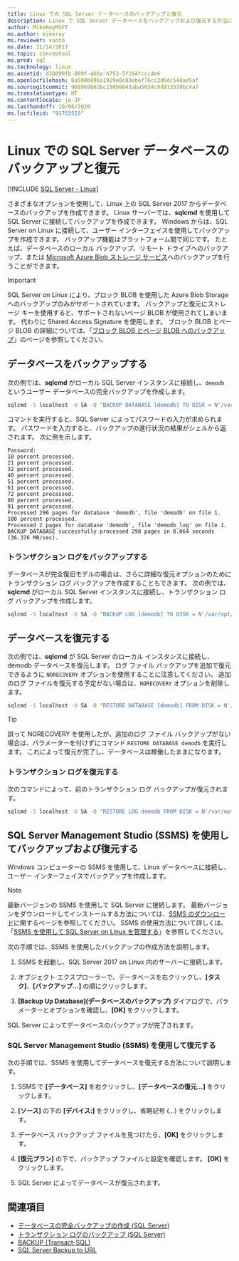 ```yaml
---
title: Linux での SQL Server データベースのバックアップと復元
description: Linux で SQL Server データベースをバックアップおよび復元する方法について説明します。 また、SQL Server Management Studio (SSMS) を使用してバックアップと復元を行う方法についても説明します。
author: MikeRayMSFT
ms.author: mikeray
ms.reviewer: vanto
ms.date: 11/14/2017
ms.topic: conceptual
ms.prod: sql
ms.technology: linux
ms.assetid: d30090fb-889f-466e-b793-5f284fccc4e6
ms.openlocfilehash: 6a590b895a1929e0c83ebef76cc2d6dc544ae5af
ms.sourcegitcommit: 968969b62bc158b9843aba5034c9d913519bc4a7
ms.translationtype: HT
ms.contentlocale: ja-JP
ms.lasthandoff: 10/06/2020
ms.locfileid: "91753515"
---
```

# <a name="backup-and-restore-sql-server-databases-on-linux"></a>Linux での SQL Server データベースのバックアップと復元

[!INCLUDE [SQL Server - Linux](../includes/applies-to-version/sql-linux.md)]

さまざまなオプションを使用して、Linux 上の SQL Server 2017 からデータベースのバックアップを作成できます。 Linux サーバーでは、**sqlcmd** を使用して SQL Server に接続してバックアップを作成できます。 Windows からは、SQL Server on Linux に接続して、ユーザー インターフェイスを使用してバックアップを作成できます。 バックアップ機能はプラットフォーム間で同じです。 たとえば、データベースのローカル バックアップ、リモート ドライブへのバックアップ、または [Microsoft Azure Blob ストレージ サービス](../relational-databases/backup-restore/sql-server-backup-to-url.md)へのバックアップを行うことができます。

> [!IMPORTANT]
> SQL Server on Linux により、ブロック BLOB を使用した Azure Blob Storage へのバックアップのみがサポートされています。 バックアップと復元にストレージ キーを使用すると、サポートされないページ BLOB が使用されてしまいます。 代わりに Shared Access Signature を使用します。 ブロック BLOB とページ BLOB の詳細については、「[ブロック BLOB とページ BLOB へのバックアップ](../relational-databases/backup-restore/sql-server-backup-to-url.md#blockbloborpageblob)」のページを参照してください。

## <a name="backup-a-database"></a>データベースをバックアップする

次の例では、**sqlcmd** がローカル SQL Server インスタンスに接続し、`demodb` というユーザー データベースの完全バックアップを作成します。

```bash
sqlcmd -S localhost -U SA -Q "BACKUP DATABASE [demodb] TO DISK = N'/var/opt/mssql/data/demodb.bak' WITH NOFORMAT, NOINIT, NAME = 'demodb-full', SKIP, NOREWIND, NOUNLOAD, STATS = 10"
```

コマンドを実行すると、SQL Server によってパスワードの入力が求められます。 パスワードを入力すると、バックアップの進行状況の結果がシェルから返されます。 次に例を示します。

```
Password:
10 percent processed.
21 percent processed.
32 percent processed.
40 percent processed.
51 percent processed.
61 percent processed.
72 percent processed.
80 percent processed.
91 percent processed.
Processed 296 pages for database 'demodb', file 'demodb' on file 1.
100 percent processed.
Processed 2 pages for database 'demodb', file 'demodb_log' on file 1.
BACKUP DATABASE successfully processed 298 pages in 0.064 seconds (36.376 MB/sec).
```

### <a name="backup-the-transaction-log"></a>トランザクション ログをバックアップする

データベースが完全復旧モデルの場合は、さらに詳細な復元オプションのためにトランザクション ログ バックアップを作成することもできます。 次の例では、**sqlcmd** がローカル SQL Server インスタンスに接続し、トランザクション ログ バックアップを作成します。

```bash
sqlcmd -S localhost -U SA -Q "BACKUP LOG [demodb] TO DISK = N'/var/opt/mssql/data/demodb_LogBackup.bak' WITH NOFORMAT, NOINIT, NAME = N'demodb_LogBackup', NOSKIP, NOREWIND, NOUNLOAD, STATS = 5"
```

## <a name="restore-a-database"></a>データベースを復元する

次の例では、**sqlcmd** が SQL Server のローカル インスタンスに接続し、demodb データベースを復元します。 ログ ファイル バックアップを追加で復元できるように `NORECOVERY` オプションを使用することに注意してください。 追加のログ ファイルを復元する予定がない場合は、`NORECOVERY` オプションを削除します。

```bash
sqlcmd -S localhost -U SA -Q "RESTORE DATABASE [demodb] FROM DISK = N'/var/opt/mssql/data/demodb.bak' WITH FILE = 1, NOUNLOAD, REPLACE, NORECOVERY, STATS = 5"
```

> [!TIP]
> 誤って NORECOVERY を使用したが、追加のログ ファイル バックアップがない場合は、パラメーターを付けずにコマンド `RESTORE DATABASE demodb` を実行します。 これによって復元が完了し、データベースは稼働したままになります。

### <a name="restore-the-transaction-log"></a>トランザクション ログを復元する

次のコマンドによって、前のトランザクション ログ バックアップが復元されます。

```bash
sqlcmd -S localhost -U SA -Q "RESTORE LOG demodb FROM DISK = N'/var/opt/mssql/data/demodb_LogBackup.bak'"
```

## <a name="backup-and-restore-with-sql-server-management-studio-ssms"></a>SQL Server Management Studio (SSMS) を使用してバックアップおよび復元する

Windows コンピューターの SSMS を使用して、Linux データベースに接続し、ユーザー インターフェイスでバックアップを作成します。

>[!NOTE] 
> 最新バージョンの SSMS を使用して SQL Server に接続します。 最新バージョンをダウンロードしてインストールする方法については、[SSMS のダウンロード](../ssms/download-sql-server-management-studio-ssms.md)に関するページを参照してください。 SSMS の使用方法について詳しくは、「[SSMS を使用して SQL Server on Linux を管理する](sql-server-linux-manage-ssms.md)」を参照してください。

次の手順では、SSMS を使用したバックアップの作成方法を説明します。 

1. SSMS を起動し、SQL Server 2017 on Linux 内のサーバーに接続します。

1. オブジェクト エクスプローラーで、データベースを右クリックし、**[タスク]**、**[バックアップ...]** の順にクリックします。

1. **[Backup Up Database]\(データベースのバックアップ\)** ダイアログで、パラメーターとオプションを確認し、**[OK]** をクリックします。
 
SQL Server によってデータベースのバックアップが完了されます。

### <a name="restore-with-sql-server-management-studio-ssms"></a>SQL Server Management Studio (SSMS) を使用して復元する 

次の手順では、SSMS を使用してデータベースを復元する方法について説明します。

1. SSMS で **[データベース]** を右クリックし、**[データベースの復元...]** をクリックします。 

1. **[ソース]** の下の **[デバイス:]** をクリックし、省略記号 (...) をクリックします。

1. データベース バックアップ ファイルを見つけたら、**[OK]** をクリックします。 

1. **[復元プラン]** の下で、バックアップ ファイルと設定を確認します。 **[OK]** をクリックします。 

1. SQL Server によってデータベースが復元されます。 

## <a name="see-also"></a>関連項目

* [データベースの完全バックアップの作成 (SQL Server)](../relational-databases/backup-restore/create-a-full-database-backup-sql-server.md)
* [トランザクション ログのバックアップ (SQL Server)](../relational-databases/backup-restore/back-up-a-transaction-log-sql-server.md)
* [BACKUP (Transact-SQL)](../t-sql/statements/backup-transact-sql.md)
* [SQL Server Backup to URL](../relational-databases/backup-restore/sql-server-backup-to-url.md)
